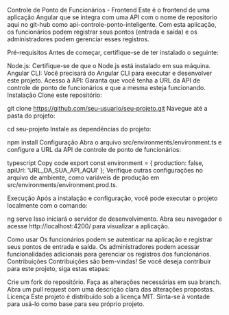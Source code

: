 Controle de Ponto de Funcionários - Frontend
Este é o frontend de uma aplicação Angular que se integra com uma API com o nome de repositorio aqui no git-hub como api-controle-ponto-inteligente. Com esta aplicação, os funcionários podem registrar seus pontos (entrada e saída) e os administradores podem gerenciar esses registros.

Pré-requisitos
Antes de começar, certifique-se de ter instalado o seguinte:

Node.js: Certifique-se de que o Node.js está instalado em sua máquina.
Angular CLI: Você precisará do Angular CLI para executar e desenvolver este projeto.
Acesso à API: Garanta que você tenha a URL da API de controle de ponto de funcionários e que a mesma esteja funcionando.
Instalação
Clone este repositório:

git clone https://github.com/seu-usuario/seu-projeto.git
Navegue até a pasta do projeto:

cd seu-projeto
Instale as dependências do projeto:

npm install
Configuração
Abra o arquivo src/environments/environment.ts e configure a URL da API de controle de ponto de funcionários:

typescript
Copy code
export const environment = {
  production: false,
  apiUrl: 'URL_DA_SUA_API_AQUI'
};
Verifique outras configurações no arquivo de ambiente, como variáveis de produção em src/environments/environment.prod.ts.

Execução
Após a instalação e configuração, você pode executar o projeto localmente com o comando:

ng serve
Isso iniciará o servidor de desenvolvimento. Abra seu navegador e acesse http://localhost:4200/ para visualizar a aplicação.

Como usar
Os funcionários podem se autenticar na aplicação e registrar seus pontos de entrada e saída.
Os administradores podem acessar funcionalidades adicionais para gerenciar os registros dos funcionários.
Contribuições
Contribuições são bem-vindas! Se você deseja contribuir para este projeto, siga estas etapas:

Crie um fork do repositório.
Faça as alterações necessárias em sua branch.
Abra um pull request com uma descrição clara das alterações propostas.
Licença
Este projeto é distribuído sob a licença MIT. Sinta-se à vontade para usá-lo como base para seu próprio projeto.
